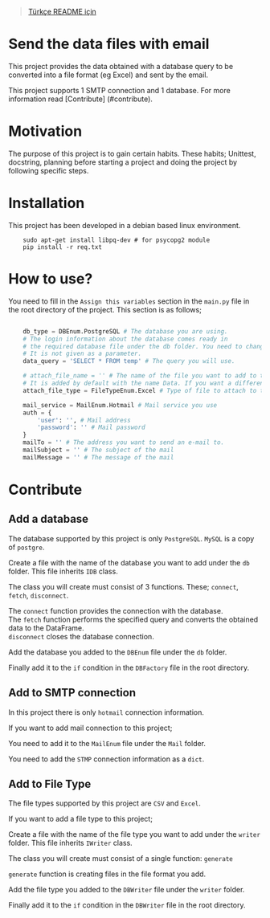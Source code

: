 > [Türkçe README için](/doc/tr-README.md)

# Send the data files with email

This project provides the data obtained with a database query to be converted into a file format (eg Excel) and sent by the email. 

This project supports 1 SMTP connection and 1 database. For more information read [Contribute] (#contribute).

# Motivation

The purpose of this project is to gain certain habits. These habits; Unittest, docstring, planning before starting a project and doing the project by following specific steps.

# Installation

This project has been developed in a debian based linux environment.

```
    sudo apt-get install libpq-dev # for psycopg2 module
    pip install -r req.txt
```

# How to use?

You need to fill in the `Assign this variables` section in the `main.py` file in the root directory of the project. This section is as follows;

```python

    db_type = DBEnum.PostgreSQL # The database you are using. 
    # The login information about the database comes ready in 
    # the required database file under the db folder. You need to change it manually. 
    # It is not given as a parameter.
    data_query = 'SELECT * FROM temp' # The query you will use.

    # attach_file_name = '' # The name of the file you want to add to the mail.
    # It is added by default with the name Data. If you want a different name, remove the comment line.
    attach_file_type = FileTypeEnum.Excel # Type of file to attach to the mail.

    mail_service = MailEnum.Hotmail # Mail service you use
    auth = {
        'user': '', # Mail address
        'password': '' # Mail password
    }
    mailTo = '' # The address you want to send an e-mail to.
    mailSubject = '' # The subject of the mail
    mailMessage = '' # The message of the mail

```

# Contribute

## Add a database

The database supported by this project is only `PostgreSQL`. `MySQL` is a copy of `postgre`.

Create a file with the name of the database you want to add under the `db` folder. This file inherits `IDB` class.

The class you will create must consist of 3 functions. These; `connect`,` fetch`, `disconnect`.

The `connect` function provides the connection with the database. <br/>
The `fetch` function performs the specified query and converts the obtained data to the DataFrame. <br/>
`disconnect` closes the database connection.

Add the database you added to the `DBEnum` file under the `db` folder.

Finally add it to the `if` condition in the `DBFactory` file in the root directory.

## Add to SMTP connection

In this project there is only `hotmail` connection information.

If you want to add mail connection to this project;

You need to add it to the `MailEnum` file under the `Mail` folder.

You need to add the `STMP` connection information as a `dict`.

## Add to File Type

The file types supported by this project are `CSV` and `Excel`.

If you want to add a file type to this project;

Create a file with the name of the file type you want to add under the `writer` folder. This file inherits `IWriter` class.

The class you will create must consist of a single function: `generate`

`generate` function is creating files in the file format you add.

Add the file type you added to the `DBWriter` file under the `writer` folder.

Finally add it to the `if` condition in the `DBWriter` file in the root directory.

